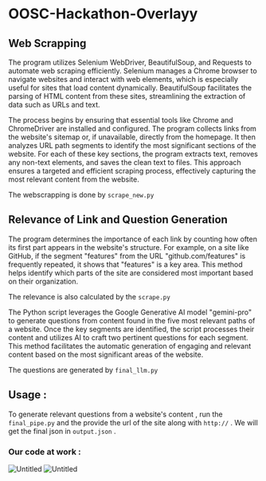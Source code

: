 # OOSC-Hackathon-Overlayy

## Web Scrapping 

The program utilizes Selenium WebDriver, BeautifulSoup, and Requests to automate web scraping efficiently. Selenium manages a Chrome browser to navigate websites and interact with web elements, which is especially useful for sites that load content dynamically. BeautifulSoup facilitates the parsing of HTML content from these sites, streamlining the extraction of data such as URLs and text.

The process begins by ensuring that essential tools like Chrome and ChromeDriver are installed and configured. The program collects links from the website's sitemap or, if unavailable, directly from the homepage. It then analyzes URL path segments to identify the most significant sections of the website. For each of these key sections, the program extracts text, removes any non-text elements, and saves the clean text to files. This approach ensures a targeted and efficient scraping process, effectively capturing the most relevant content from the website.

The webscrapping is done by `scrape_new.py` 

## Relevance of Link and  Question Generation

The program determines the importance of each link by counting how often its first part appears in the website's structure. For example, on a site like GitHub, if the segment "features" from the URL "github.com/features" is frequently repeated, it shows that "features" is a key area. This method helps identify which parts of the site are considered most important based on their organization.

The relevance is also calculated by the `scrape.py` 

The Python script leverages the Google Generative AI model "gemini-pro" to generate questions from content found in the five most relevant paths of a website. Once the key segments are identified, the script processes their content and utilizes AI to craft two pertinent questions for each segment. This method facilitates the automatic generation of engaging and relevant content based on the most significant areas of the website.

The questions are generated by `final_llm.py`


## Usage : 

To generate relevant questions from a website's content , run the `final_pipe.py` and the provide the url of the site along with `http://` .
We will get the final json in `output.json` .

### Our code at work : 
  ![Untitled](https://github.com/user-attachments/assets/ed5b61f6-d345-4caf-9741-fa9544ddd057)
![Untitled](https://github.com/user-attachments/assets/70a8d411-489e-4e7b-9b9e-56d41a52c96b)



